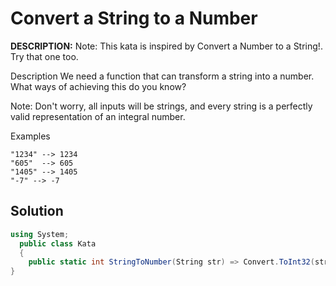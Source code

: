 # Convert a String to a Number
**DESCRIPTION:**
Note: This kata is inspired by Convert a Number to a String!. Try that one too.

Description
We need a function that can transform a string into a number. What ways of achieving this do you know?

Note: Don't worry, all inputs will be strings, and every string is a perfectly valid representation of an integral number.

Examples
```
"1234" --> 1234
"605"  --> 605
"1405" --> 1405
"-7" --> -7
```


## Solution
```C#
using System;
  public class Kata
  {
    public static int StringToNumber(String str) => Convert.ToInt32(str);
}
```